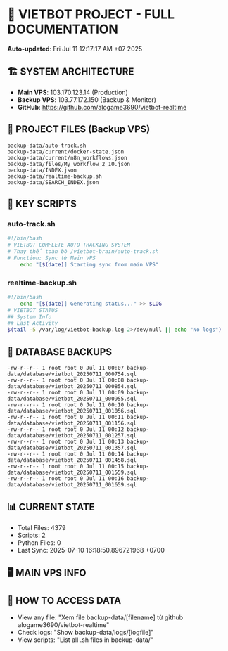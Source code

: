 # 🤖 VIETBOT PROJECT - FULL DOCUMENTATION
**Auto-updated**: Fri Jul 11 12:17:17 AM +07 2025

## 🏗️ SYSTEM ARCHITECTURE
- **Main VPS**: 103.170.123.14 (Production)
- **Backup VPS**: 103.77.172.150 (Backup & Monitor)
- **GitHub**: https://github.com/alogame3690/vietbot-realtime

## 📁 PROJECT FILES (Backup VPS)
```
backup-data/auto-track.sh
backup-data/current/docker-state.json
backup-data/current/n8n_workflows.json
backup-data/files/My_workflow_2_10.json
backup-data/INDEX.json
backup-data/realtime-backup.sh
backup-data/SEARCH_INDEX.json
```

## 🔧 KEY SCRIPTS
### auto-track.sh
```bash
#!/bin/bash
# VIETBOT COMPLETE AUTO TRACKING SYSTEM
# Thay thế toàn bộ /vietbot-brain/auto-track.sh
# Function: Sync từ Main VPS
    echo "[$(date)] Starting sync from main VPS"
```
### realtime-backup.sh
```bash
#!/bin/bash
    echo "[$(date)] Generating status..." >> $LOG
# VIETBOT STATUS
## System Info
## Last Activity
$(tail -5 /var/log/vietbot-backup.log 2>/dev/null || echo "No logs")
```

## 💾 DATABASE BACKUPS
```
-rw-r--r-- 1 root root 0 Jul 11 00:07 backup-data/database/vietbot_20250711_000754.sql
-rw-r--r-- 1 root root 0 Jul 11 00:08 backup-data/database/vietbot_20250711_000854.sql
-rw-r--r-- 1 root root 0 Jul 11 00:09 backup-data/database/vietbot_20250711_000955.sql
-rw-r--r-- 1 root root 0 Jul 11 00:10 backup-data/database/vietbot_20250711_001056.sql
-rw-r--r-- 1 root root 0 Jul 11 00:11 backup-data/database/vietbot_20250711_001156.sql
-rw-r--r-- 1 root root 0 Jul 11 00:12 backup-data/database/vietbot_20250711_001257.sql
-rw-r--r-- 1 root root 0 Jul 11 00:13 backup-data/database/vietbot_20250711_001357.sql
-rw-r--r-- 1 root root 0 Jul 11 00:14 backup-data/database/vietbot_20250711_001458.sql
-rw-r--r-- 1 root root 0 Jul 11 00:15 backup-data/database/vietbot_20250711_001559.sql
-rw-r--r-- 1 root root 0 Jul 11 00:16 backup-data/database/vietbot_20250711_001659.sql
```

## 📊 CURRENT STATE
- Total Files: 4379
- Scripts: 2
- Python Files: 0
- Last Sync: 2025-07-10 16:18:50.896721968 +0700

## 🖥️ MAIN VPS INFO


## 🚨 HOW TO ACCESS DATA
- View any file: "Xem file backup-data/[filename] từ github alogame3690/vietbot-realtime"
- Check logs: "Show backup-data/logs/[logfile]"
- View scripts: "List all .sh files in backup-data/"
